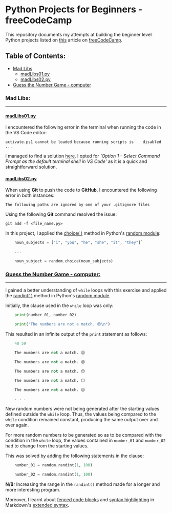 # Python Projects for Beginners - freeCodeCamp
This repository documents my attempts at building the beginner level Python projects listed on [this](https://www.freecodecamp.org/news/python-projects-for-beginners/) article on [freeCodeCamp](https://www.freecodecamp.org/news).

## Table of Contents:
- [Mad Libs](#mad-libs)
    - [madLibs01.py](https://github.com/nadupoy/Python-Projects-for-Beginners---freeCodeCamp/blob/main/madLibs01.py)
    - [madLibs02.py](https://github.com/nadupoy/Python-Projects-for-Beginners---freeCodeCamp/blob/main/madLibs02.py)
- [Guess the Number Game - computer](#guess-the-number-game---computer)

### Mad Libs:
---
#### [madLibs01.py](https://github.com/nadupoy/Python-Projects-for-Beginners---freeCodeCamp/blob/main/madLibs01.py)
I encountered the following error in the terminal when running the code in the VS Code editor:

```
activate.ps1 cannot be loaded because running scripts is    disabled ...
```

I managed to find a solution [here](https://support.enthought.com/hc/en-us/articles/360058403072-Windows-error-activate-ps1-cannot-be-loaded-because-running-scripts-is-disabled-UnauthorizedAccess-). I opted for  *'Option 1 - Select Command Prompt as the default terminal shell in VS Code'*  as it is a quick and straightforward solution.

#### [madLibs02.py](https://github.com/nadupoy/Python-Projects-for-Beginners---freeCodeCamp/blob/main/madLibs02.py)
When using **Git** to push the code to **GitHub**, I encountered the following error in both instances:

```
The following paths are ignored by one of your .gitignore files
```

Using the following **Git** command resolved the issue:

```
git add -f <file_name.py>
```

In this project, I applied the [choice( )](https://www.w3schools.com/python/module_random.asp) method in Python's [random module](https://www.w3schools.com/python/module_random.asp):

```python
    noun_subjects = ["i", "you", "he", "she", "it", "they"]`

    ...

    noun_subject = random.choice(noun_subjects)
```

### [Guess the Number Game - computer:](https://github.com/nadupoy/Python-Projects-for-Beginners---freeCodeCamp/blob/main/numberGame-computer.py)
---
I gained a better understanding of `while` loops with this exercise and applied the [randint( )](https://www.w3schools.com/python/ref_random_randint.asp) method in Python's [random module](https://www.w3schools.com/python/module_random.asp).

Initially, the clause used in the `while` loop was only:

```python
    print(number_01, number_02)

    print("The numbers are not a match. 😔\n")
```

This resulted in an infinite output of the `print` statement as follows:

```python
    48 59

    The numbers are not a match. 😔

    The numbers are not a match. 😔

    The numbers are not a match. 😔

    The numbers are not a match. 😔

    The numbers are not a match. 😔

    . . .
```

New random numbers were not being generated after the starting values defined outside the `while` loop. Thus, the values being compared to the `while` condition remained constant, producing the same output over and over again.

For more random numbers to be generated so as to be compared with the condition in the `while` loop, the values contained in `number_01` and `number_02` had to change from the starting values.

This was solved by adding the following statements in the clause:

```python
    number_01 = random.randint(1, 100)

    number_02 = random.randint(1, 100)
```

**N/B:** Increasing the range in the `randint()` method made for a longer and more interesting program.

Moreover, I learnt about [fenced code blocks](https://www.markdownguide.org/extended-syntax/#fenced-code-blocks) and [syntax highlighting](https://www.markdownguide.org/extended-syntax/#syntax-highlighting) in Markdown's [extended syntax](https://www.markdownguide.org/extended-syntax).